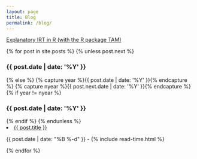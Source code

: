 ```yaml
---
layout: page
title: Blog
permalink: /blog/
---
```


[Explanatory IRT in R (with the R package TAM)](C:/Users/katzd/Desktop/Github/danielbkatz.github.io/_posts/EIRTinR.html)     



{% for post in site.posts %}
{% unless post.next %}
  <h3>{{ post.date | date: '%Y' }}</h3>
{% else %}
  {% capture year %}{{ post.date | date: '%Y' }}{% endcapture %}
  {% capture nyear %}{{ post.next.date | date: '%Y' }}{% endcapture %}
  {% if year != nyear %}
    <h3>{{ post.date | date: '%Y' }}</h3>
  {% endif %}
{% endunless %}

<li itemscope>
  <a href="{{ site.github.url }}{{ post.url }}">{{ post.title }}</a>
  <p class="post-date"><span><i class="fa fa-calendar" aria-hidden="true"></i> {{ post.date | date: "%B %-d" }} - <i class="fa fa-clock-o" aria-hidden="true"></i> {% include read-time.html %}</span></p>
</li>
{% endfor %}
